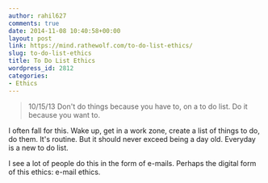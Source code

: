 ```yaml
---
author: rahil627
comments: true
date: 2014-11-08 10:40:58+00:00
layout: post
link: https://mind.rathewolf.com/to-do-list-ethics/
slug: to-do-list-ethics
title: To Do List Ethics
wordpress_id: 2812
categories:
- Ethics
---
```


<blockquote>10/15/13
Don't do things because you have to, on a to do list. Do it because you want to.</blockquote>



I often fall for this. Wake up, get in a work zone, create a list of things to do, do them. It's routine. But it should never exceed being a day old. Everyday is a new to do list.

I see a lot of people do this in the form of e-mails. Perhaps the digital form of this ethics: e-mail ethics.
